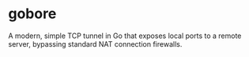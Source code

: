 # gobore
A modern, simple TCP tunnel in Go that exposes local ports to a remote server, bypassing standard NAT connection firewalls. 


